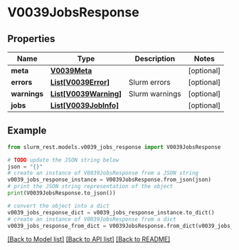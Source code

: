 # V0039JobsResponse


## Properties

Name | Type | Description | Notes
------------ | ------------- | ------------- | -------------
**meta** | [**V0039Meta**](V0039Meta.md) |  | [optional] 
**errors** | [**List[V0039Error]**](V0039Error.md) | Slurm errors | [optional] 
**warnings** | [**List[V0039Warning]**](V0039Warning.md) | Slurm warnings | [optional] 
**jobs** | [**List[V0039JobInfo]**](V0039JobInfo.md) |  | [optional] 

## Example

```python
from slurm_rest.models.v0039_jobs_response import V0039JobsResponse

# TODO update the JSON string below
json = "{}"
# create an instance of V0039JobsResponse from a JSON string
v0039_jobs_response_instance = V0039JobsResponse.from_json(json)
# print the JSON string representation of the object
print(V0039JobsResponse.to_json())

# convert the object into a dict
v0039_jobs_response_dict = v0039_jobs_response_instance.to_dict()
# create an instance of V0039JobsResponse from a dict
v0039_jobs_response_from_dict = V0039JobsResponse.from_dict(v0039_jobs_response_dict)
```
[[Back to Model list]](../README.md#documentation-for-models) [[Back to API list]](../README.md#documentation-for-api-endpoints) [[Back to README]](../README.md)


